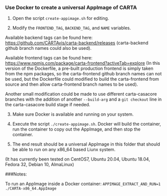 ### Use Docker to create a universal AppImage of CARTA

1. Open the script `create-appimage.sh` for editing.

2. Modify the `FRONTEND_TAG`, `BACKEND_TAG`, and `NAME` variables. 

Available backend tags can be found here: https://github.com/CARTAvis/carta-backend/releases 
(carta-backend github branch names could also be used).

Available frontend tags can be found here: https://www.npmjs.com/package/carta-frontend?activeTab=explore
(In this version of the Dockerfile, a pre-built production frontend is simply taken from the npm packages, so the carta-frontend github 
branch names can not be used, but the Dockerfile could modified to build the carta-frontend from source and then allow carta-frontend branch names to be used).

Another small modification could be made to use different carta-casacore branches with the addition of another `--build-arg`
and a `git checkout` line in the carta-casacore build stage if needed.

3. Make sure Docker is available and running on your system.

4. Execute the script `./create-appimage.sh`. 
Docker will build the container, run the container to copy out the AppImage, and then stop the container.

5. The end result should be a universal AppImage in this folder that should be able to run on any x86_64 based Liunx system.

(It has currently been tested on CentOS7, Ubuntu 20.04, Ubuntu 18.04, Fedora 32, Debian 10, AlmaLinux)

###Notes:

To run an AppImage inside a Docker container: `APPIMAGE_EXTRACT_AND_RUN=1 ./CARTA-x86_64.AppImage`
